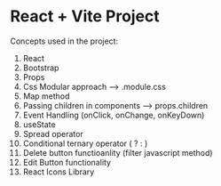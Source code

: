 # React + Vite Project

Concepts used in the project:
1. React
2. Bootstrap
3. Props
4. Css Modular approach --> .module.css
5. Map method
6. Passing children in components --> props.children
7. Event Handling (onClick, onChange, onKeyDown)
8. useState
9. Spread operator
10. Conditional ternary operator ( ? : )
11. Delete button functioanlity (filter javascript method)
12. Edit Button functionality
13. React Icons Library
